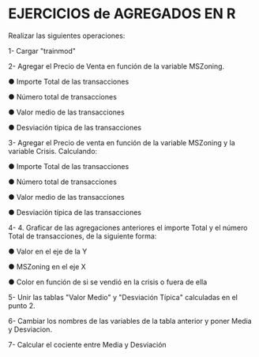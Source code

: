 # EJERCICIOS de AGREGADOS EN R

Realizar las siguientes operaciones:

1- Cargar "trainmod"

2- Agregar el Precio de Venta en función de la variable MSZoning.

● Importe Total de las transacciones

● Número total de transacciones   

● Valor medio de las transacciones

● Desviación típica de las transacciones

3- Agregar el Precio de venta en función de la variable MSZoning y la variable Crisis. Calculando:

● Importe Total de las transacciones

● Número total de transacciones   

● Valor medio de las transacciones

● Desviación típica de las transacciones

4- 4. Graficar de las agregaciones anteriores el importe Total y el número Total de transacciones, de la siguiente forma:

● Valor en el eje de la Y

● MSZoning en el eje X   

● Color en función de si se vendió en la crisis o fuera de ella

5- Unir las tablas "Valor Medio" y "Desviación Típica" calculadas en el punto 2.

6- Cambiar los nombres de las variables de la tabla anterior y poner Media y Desviacion.

7- Calcular el cociente entre Media y Desviación
